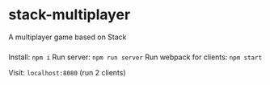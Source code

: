 # stack-multiplayer
A multiplayer game based on Stack

###
Install: ```npm i```
Run server: ```npm run server```
Run webpack for clients: ```npm start```

Visit: ```localhost:8080```
(run 2 clients)
